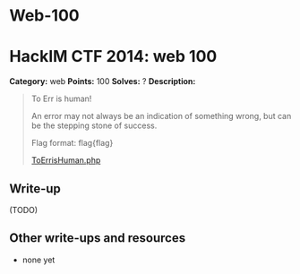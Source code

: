 # Web-100
# HackIM CTF 2014: web 100

**Category:** web
**Points:** 100
**Solves:** ?
**Description:**

> To Err is human! 
>
> An error may not always be an indication of something wrong, but can be the stepping stone of success. 
>
> Flag format: flag{flag}
>
>	[ToErrisHuman.php](54.165.191.231/ToErrisHuman.php)

## Write-up

(TODO)

## Other write-ups and resources

* none yet
